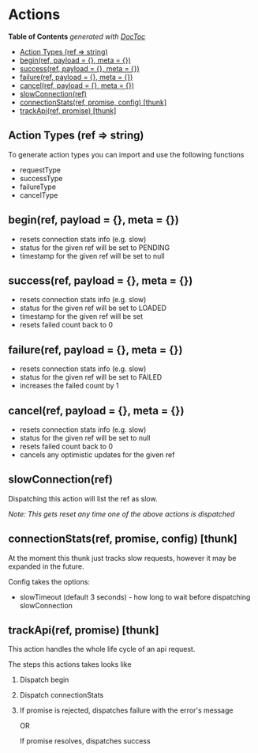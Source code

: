 # Actions

<!-- START doctoc generated TOC please keep comment here to allow auto update -->
<!-- DON'T EDIT THIS SECTION, INSTEAD RE-RUN doctoc TO UPDATE -->
**Table of Contents**  *generated with [DocToc](https://github.com/thlorenz/doctoc)*

- [Action Types (ref => string)](#action-types-ref--string)
- [begin(ref, payload = {}, meta = {})](#beginref-payload---meta--)
- [success(ref, payload = {}, meta = {})](#successref-payload---meta--)
- [failure(ref, payload = {}, meta = {})](#failureref-payload---meta--)
- [cancel(ref, payload = {}, meta = {})](#cancelref-payload---meta--)
- [slowConnection(ref)](#slowconnectionref)
- [connectionStats(ref, promise, config) [thunk]](#connectionstatsref-promise-config-thunk)
- [trackApi(ref, promise) [thunk]](#trackapiref-promise-thunk)

<!-- END doctoc generated TOC please keep comment here to allow auto update -->


## Action Types (ref => string)
To generate action types you can import and use the following functions 

- requestType
- successType
- failureType
- cancelType

## begin(ref, payload = {}, meta = {})
  - resets connection stats info (e.g. slow)
  - status for the given ref will be set to PENDING
  - timestamp for the given ref will be set to null
    
## success(ref, payload = {}, meta = {})
  - resets connection stats info (e.g. slow)
  - status for the given ref will be set to LOADED
  - timestamp for the given ref will be set
  - resets failed count back to 0
    
## failure(ref, payload = {}, meta = {})
   - resets connection stats info (e.g. slow)
   - status for the given ref will be set to FAILED
   - increases the failed count by 1
     
## cancel(ref, payload = {}, meta = {})
  - resets connection stats info (e.g. slow)
  - status for the given ref will be set to null
  - resets failed count back to 0    
  - cancels any optimistic updates for the given ref

## slowConnection(ref)
Dispatching this action will list the ref as slow.

*Note: This gets reset any time one of the above actions is dispatched*

## connectionStats(ref, promise, config) [thunk]
At the moment this thunk just tracks slow requests, however it may be expanded in the future.

Config takes the options:
 - slowTimeout (default 3 seconds) - how long to wait before dispatching slowConnection

## trackApi(ref, promise) [thunk]
This action handles the whole life cycle of an api request.

The steps this actions takes looks like
1. Dispatch begin
2. Dispatch connectionStats
3.  If promise is rejected, dispatches failure with the error's message
    
    OR
    
    If promise resolves, dispatches success